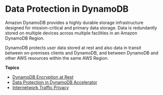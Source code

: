 # Data Protection in DynamoDB<a name="data-protection"></a>

Amazon DynamoDB provides a highly durable storage infrastructure designed for mission\-critical and primary data storage\. Data is redundantly stored on multiple devices across multiple facilities in an Amazon DynamoDB Region\.

DynamoDB protects user data stored at rest and also data in transit between on\-premises clients and DynamoDB, and between DynamoDB and other AWS resources within the same AWS Region\.

**Topics**
+ [DynamoDB Encryption at Rest](EncryptionAtRest.md)
+ [Data Protection in DynamoDB Accelerator](DAXDataProtection.md)
+ [Internetwork Traffic Privacy](inter-network-traffic-privacy.md)